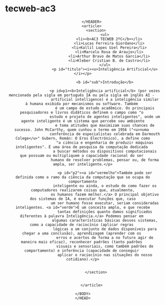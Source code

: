 # tecweb-ac3
<!DOCTYPE HTML>
<HTML lang="UTF-8">
    <HEAD>
        <LINK REL="STYLESHEET" HREF="estilo.css">
    <BODY>
            <HEADER>
                
            </HEADER>
            <article>
                <section>
                        <ul>
                            <li><b>AC3 TECWEB 2ºC</b></li>
                            <li>Lucas Ferreira Giordano</li>
                            <li>Kallil Lopes Uzel Pereira</li>
                            <li>Marcelo Rosa de Araujo</li>
                            <li>Arthur Bravo de Matos Garcia</li>
                            <li>Kleber Cristian B. de Castro</li>
                        </ul>
                        <p id="titulo"><i><u>Inteligência Artificial</u></i></p>

                        <b id="sub">Introdução</b>
                        
                        <p id=p1><b>Inteligência artificial</b> (por vezes mencionada pela sigla em português IA ou pela sigla em inglês AI - 
                        artificial intelligence) é a inteligência similar à humana exibida por mecanismos ou software. Também 
                        é um campo de estudo acadêmico. Os principais pesquisadores e livros didáticos definem o campo como "o 
                        estudo e projeto de agentes inteligentes", onde um agente inteligente é um sistema que percebe seu ambiente
                        e toma atitudes que maximizam suas chances de sucesso. John McCarthy, quem cunhou o termo em 1956 ("<u>numa 
                        conferência de especialistas celebrada em Darmouth Colege</u>" Gubern, Román: O Eros Electrónico), a define como
                        "a ciência e engenharia de produzir máquinas inteligentes". É uma área de pesquisa da computação dedicada 
                        a buscar métodos ou dispositivos computacionais que possuam ou multipliquem a capacidade racional do ser 
                        humano de resolver problemas, pensar ou, de forma ampla, ser inteligente.</p>
                        
                        <p id="p2"><a id="vermelho">Também pode ser definida como o ramo da ciência da computação que se ocupa do comportamento
                        inteligente ou ainda, o estudo de como fazer os computadores realizarem coisas que, atualmente,
                        os humanos fazem melhor.</a> O principal objetivo dos sistemas de IA, é executar funções que, caso
                        um ser humano fosse executar, seriam consideradas inteligentes. <a id="verde">É um conceito amplo, e que recebe
                        tantas definições quanto damos significados diferentes à palavra Inteligência.</a> Podemos pensar em 
                        algumas características básicas desses sistemas, como a capacidade de raciocínio (aplicar regras 
                        lógicas a um conjunto de dados disponíveis para chegar a uma conclusão), aprendizagem (aprender com os 
                        erros e acertos de forma a no futuro agir de maneira mais eficaz), reconhecer padrões (tanto padrões 
                        visuais e sensoriais, como também padrões de comportamento) e inferência (capacidade de conseguir 
                        aplicar o raciocínio nas situações do nosso cotidiano).</p>
                        

                </section>


            </article>

    </BODY>
    </HEAD>
</HTML>



